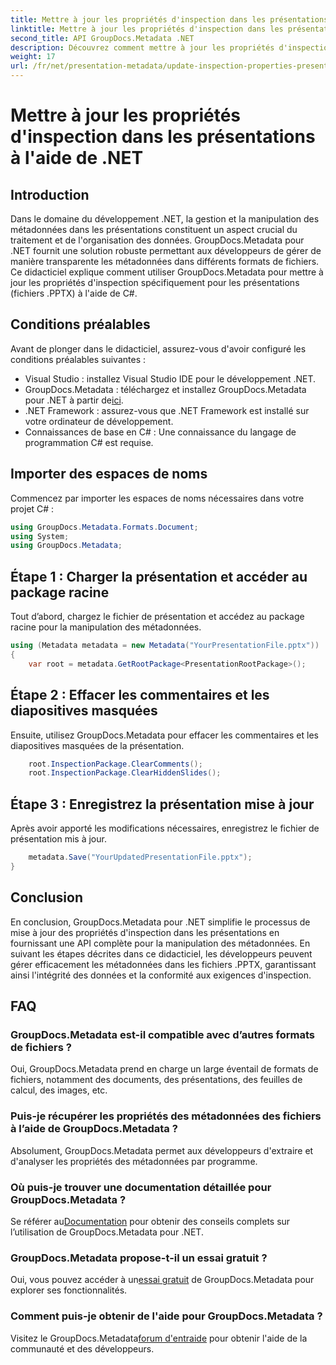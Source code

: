 ```yaml
---
title: Mettre à jour les propriétés d'inspection dans les présentations à l'aide de .NET
linktitle: Mettre à jour les propriétés d'inspection dans les présentations à l'aide de .NET
second_title: API GroupDocs.Metadata .NET
description: Découvrez comment mettre à jour les propriétés d'inspection dans les présentations à l'aide de .NET avec GroupDocs.Metadata. Manipulation simple et efficace des métadonnées pour les fichiers .PPTX.
weight: 17
url: /fr/net/presentation-metadata/update-inspection-properties-presentations/
---
```


# Mettre à jour les propriétés d'inspection dans les présentations à l'aide de .NET

## Introduction
Dans le domaine du développement .NET, la gestion et la manipulation des métadonnées dans les présentations constituent un aspect crucial du traitement et de l'organisation des données. GroupDocs.Metadata pour .NET fournit une solution robuste permettant aux développeurs de gérer de manière transparente les métadonnées dans différents formats de fichiers. Ce didacticiel explique comment utiliser GroupDocs.Metadata pour mettre à jour les propriétés d'inspection spécifiquement pour les présentations (fichiers .PPTX) à l'aide de C#.
## Conditions préalables
Avant de plonger dans le didacticiel, assurez-vous d'avoir configuré les conditions préalables suivantes :
- Visual Studio : installez Visual Studio IDE pour le développement .NET.
-  GroupDocs.Metadata : téléchargez et installez GroupDocs.Metadata pour .NET à partir de[ici](https://releases.groupdocs.com/metadata/net/).
- .NET Framework : assurez-vous que .NET Framework est installé sur votre ordinateur de développement.
- Connaissances de base en C# : Une connaissance du langage de programmation C# est requise.

## Importer des espaces de noms
Commencez par importer les espaces de noms nécessaires dans votre projet C# :
```csharp
using GroupDocs.Metadata.Formats.Document;
using System;
using GroupDocs.Metadata;
```
## Étape 1 : Charger la présentation et accéder au package racine
Tout d’abord, chargez le fichier de présentation et accédez au package racine pour la manipulation des métadonnées.

```csharp
using (Metadata metadata = new Metadata("YourPresentationFile.pptx"))
{
    var root = metadata.GetRootPackage<PresentationRootPackage>();
```
## Étape 2 : Effacer les commentaires et les diapositives masquées
Ensuite, utilisez GroupDocs.Metadata pour effacer les commentaires et les diapositives masquées de la présentation.

```csharp
    root.InspectionPackage.ClearComments();
    root.InspectionPackage.ClearHiddenSlides();
```
## Étape 3 : Enregistrez la présentation mise à jour
Après avoir apporté les modifications nécessaires, enregistrez le fichier de présentation mis à jour.

```csharp
    metadata.Save("YourUpdatedPresentationFile.pptx");
}
```

## Conclusion
En conclusion, GroupDocs.Metadata pour .NET simplifie le processus de mise à jour des propriétés d'inspection dans les présentations en fournissant une API complète pour la manipulation des métadonnées. En suivant les étapes décrites dans ce didacticiel, les développeurs peuvent gérer efficacement les métadonnées dans les fichiers .PPTX, garantissant ainsi l'intégrité des données et la conformité aux exigences d'inspection.

## FAQ
### GroupDocs.Metadata est-il compatible avec d’autres formats de fichiers ?
Oui, GroupDocs.Metadata prend en charge un large éventail de formats de fichiers, notamment des documents, des présentations, des feuilles de calcul, des images, etc.
### Puis-je récupérer les propriétés des métadonnées des fichiers à l’aide de GroupDocs.Metadata ?
Absolument, GroupDocs.Metadata permet aux développeurs d'extraire et d'analyser les propriétés des métadonnées par programme.
### Où puis-je trouver une documentation détaillée pour GroupDocs.Metadata ?
 Se référer au[Documentation](https://tutorials.groupdocs.com/metadata/net/) pour obtenir des conseils complets sur l’utilisation de GroupDocs.Metadata pour .NET.
### GroupDocs.Metadata propose-t-il un essai gratuit ?
 Oui, vous pouvez accéder à un[essai gratuit](https://releases.groupdocs.com/) de GroupDocs.Metadata pour explorer ses fonctionnalités.
### Comment puis-je obtenir de l'aide pour GroupDocs.Metadata ?
 Visitez le GroupDocs.Metadata[forum d'entraide](https://forum.groupdocs.com/c/metadata/14) pour obtenir l'aide de la communauté et des développeurs.